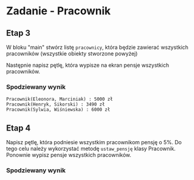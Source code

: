 # Zadanie - Pracownik

## Etap 3

W bloku "main" stwórz listę `pracownicy`, która będzie zawierać wszystkich pracowników (wszystkie obiekty stworzone powyżej)

Następnie napisz pętlę, która wypisze na ekran pensje wszystkich pracowników.

### Spodziewany wynik
```
Pracownik(Eleonora, Marciniak) : 5000 zł
Pracownik(Henryk, Sikorski) : 3490 zł
Pracownik(Sylwia, Wiśniewska) : 6000 zł
```

## Etap 4

Napisz pętlę, która podniesie wszystkim pracownikom pensję o 5%.
Do tego celu należy wykorzystać metodę `ustaw_pensję` klasy Pracownik.
Ponownie wypisz pensje wszystkich pracowników.

### Spodziewany wynik
```
```
